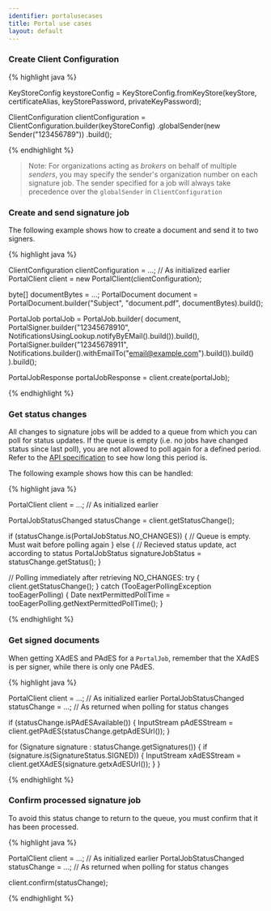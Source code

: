 ```yaml
---
identifier: portalusecases
title: Portal use cases
layout: default
---
```


<h3 id="uc07">Create Client Configuration</h3>

{% highlight java %}

KeyStoreConfig keystoreConfig = KeyStoreConfig.fromKeyStore(keyStore,
        certificateAlias, keyStorePassword, privateKeyPassword);

ClientConfiguration clientConfiguration = ClientConfiguration.builder(keyStoreConfig)
        .globalSender(new Sender("123456789"))
        .build();

{% endhighlight %}

> Note: For organizations acting as *brokers* on behalf of multiple *senders*, you may specify the sender's organization number on each signature job. The sender specified for a job will always take precedence over the `globalSender` in `ClientConfiguration`

<h3 id="uc08">Create and send signature job</h3>

The following example shows how to create a document and send it to two signers.

{% highlight java %}

ClientConfiguration clientConfiguration = ...; // As initialized earlier
PortalClient client = new PortalClient(clientConfiguration);

byte[] documentBytes = ...;
PortalDocument document = PortalDocument.builder("Subject", "document.pdf", documentBytes).build();

PortalJob portalJob = PortalJob.builder(
        document,
        PortalSigner.builder("12345678910", NotificationsUsingLookup.notifyByEMail().build()).build(),
        PortalSigner.builder("12345678911", 
                Notifications.builder().withEmailTo("email@example.com").build()).build()
).build();

PortalJobResponse portalJobResponse = client.create(portalJob);

{% endhighlight %}


<h3 id="uc09">Get status changes</h3>

All changes to signature jobs will be added to a queue from which you can poll for status updates. If the queue is empty (i.e. no jobs have changed status since last poll), you are not allowed to poll again for a defined period. Refer to the [API specification](https://github.com/digipost/signature-api-specification/blob/master/README.md#hvor-ofte-skal-du-polle) to see how long this period is.

The following example shows how this can be handled:

{% highlight java %}

PortalClient client = ...; // As initialized earlier

PortalJobStatusChanged statusChange = client.getStatusChange();

if (statusChange.is(PortalJobStatus.NO_CHANGES)) {
    // Queue is empty. Must wait before polling again
} else {
    // Recieved status update, act according to status
    PortalJobStatus signatureJobStatus = statusChange.getStatus();
}

// Polling immediately after retrieving NO_CHANGES:
try {
    client.getStatusChange();
} catch (TooEagerPollingException tooEagerPolling) {
    Date nextPermittedPollTime = tooEagerPolling.getNextPermittedPollTime();
}

{% endhighlight %}

<h3 id="uc10">Get signed documents</h3>

When getting XAdES and PAdES for a `PortalJob`, remember that the XAdES is per signer, while there is only one PAdES. 

{% highlight java %}

PortalClient client = ...; // As initialized earlier
PortalJobStatusChanged statusChange = ...; // As returned when polling for status changes

if (statusChange.isPAdESAvailable()) {
    InputStream pAdESStream = client.getPAdES(statusChange.getpAdESUrl());
}

for (Signature signature : statusChange.getSignatures()) {
    if (signature.is(SignatureStatus.SIGNED)) {
        InputStream xAdESStream = client.getXAdES(signature.getxAdESUrl());
    }
}

{% endhighlight %}

<h3 id="uc11">Confirm processed signature job</h3>

To avoid this status change to return to the queue, you must confirm that it has been processed.

{% highlight java %}

PortalClient client = ...; // As initialized earlier
PortalJobStatusChanged statusChange = ...; // As returned when polling for status changes

client.confirm(statusChange);

{% endhighlight %}